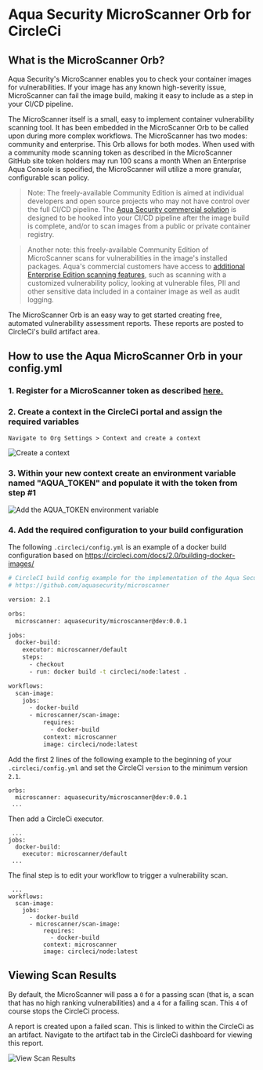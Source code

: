 
# Aqua Security MicroScanner Orb for CircleCi

## What is the MicroScanner Orb?

Aqua Security's MicroScanner enables you to check your container images for vulnerabilities. If your image has any known high-severity issue, MicroScanner can fail the image build, making it easy to include as a step in your CI/CD pipeline.

The MicroScanner itself is a small, easy to implement container vulnerability scanning tool. It has been embedded in the MicroScanner Orb to be called upon during more complex workflows. The MicroScanner has two modes: community and enterprise. This Orb allows for both modes. When used with a community mode scanning token as described in the MicroScanner GitHub site token holders may run 100 scans a month  When an Enterprise Aqua Console is specified, the MicroScanner will utilize a more granular, configurable scan policy.

> Note: The freely-available Community Edition is aimed at individual developers and open source projects who may not have control over the full CI/CD pipeline. The <a href="https://www.aquasec.com/use-cases/continuous-image-assurance/">Aqua Security commercial solution</a> is designed to be hooked into your CI/CD pipeline after the image build is complete, and/or to scan images from a public or private container registry.

> Another note: this freely-available Community Edition of MicroScanner scans for vulnerabilities in the image's installed packages. Aqua's commercial customers have access to [additional Enterprise Edition scanning features](#aqua-security-edition-comparison), such as scanning with a customized vulnerability policy, looking at vulnerable files, PII and other sensitive data included in a container image as well as audit logging.

The MicroScanner Orb is an easy way to get started creating free, automated vulnerability assessment reports. These reports are posted to CircleCi's build artifact area.


## How to use the Aqua MicroScanner Orb in your config.yml

### 1. Register for a MicroScanner token as described [here.](https://github.com/aquasecurity/microscanner)

### 2. Create a context in the CircleCi portal and assign the required variables
    Navigate to Org Settings > Context and create a context

<p align="left">
  <img alt="Create a context" src="https://github.com/aquasecurity/circleci-orb-microscanner/blob/master/images/context1.png">
</p>

### 3. Within your new context create an environment variable named "AQUA_TOKEN" and populate it with the token from step #1

<p align="left">
  <img alt="Add the AQUA_TOKEN environment variable" src="https://github.com/aquasecurity/circleci-orb-microscanner/blob/master/images/contextEnvVar.png">
</p>

### 4. Add the required configuration to your build configuration

The following `.circleci/config.yml` is an example of a docker build configuration based on https://circleci.com/docs/2.0/building-docker-images/

```bash
# CircleCI build config example for the implementation of the Aqua Security MicroScanner
# https://github.com/aquasecurity/microscanner

version: 2.1

orbs:
  microscanner: aquasecurity/microscanner@dev:0.0.1

jobs:
  docker-build:
    executor: microscanner/default
    steps:
      - checkout
      - run: docker build -t circleci/node:latest .

workflows:
  scan-image:
    jobs:
      - docker-build
      - microscanner/scan-image:
          requires:
            - docker-build
          context: microscanner
          image: circleci/node:latest

```

Add the first 2 lines of the following example to the beginning of 
your `.circleci/config.yml` and set the CircleCI `version` to the minimum version `2.1`.

```shell
orbs:
  microscanner: aquasecurity/microscanner@dev:0.0.1
 ...
```

Then add a CircleCi executor.

```shell
 ...
jobs:
  docker-build:
    executor: microscanner/default
 ...
```

The final step is to edit your workflow to trigger a vulnerability scan.

```shell
 ...
workflows:
  scan-image:
    jobs:
      - docker-build
      - microscanner/scan-image:
          requires:
            - docker-build
          context: microscanner
          image: circleci/node:latest
```

## Viewing Scan Results
By default, the MicroScanner will pass a `0` for a passing scan (that is, a scan that has no high ranking vulnerabilities) and a `4` for a failing scan. This `4` of course stops the CircleCi process.

A report is created upon a failed scan. This is linked to within the CircleCi as an artifact. Navigate to the artifact tab in the CircleCi dashboard for viewing this report.

<p align="left">
  <img alt="View Scan Results" src="https://github.com/aquasecurity/circleci-orb-microscanner/blob/master/images/scanReport.png">
</p>



